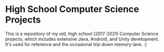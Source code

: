 # High School Computer Science Projects

This is a repository of my old, high school (2017-2021) Computer Science projects, which includes extensive Java, Android, and Unity development. It's used for reference and the occasional trip down memory lane. :)
